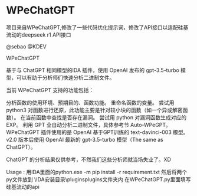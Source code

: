 # WPeChatGPT
项目来自WPeChatGPT,修改了一些代码优化提示词，修改了API接口以适配硅基流动的deepseek r1 API接口

@sebao
@KDEV

WPeChatGPT

基于与 ChatGPT 相同模型的IDA 插件，使用 OpenAI 发布的 gpt-3.5-turbo 模型，可以有助于分析师们快速分析二进制文件。

当前 WPeChatGPT 支持的功能包括：

分析函数的使用环境、预期目的、函数功能。
重命名函数的变量。
尝试用 python3 对函数进行还原，此功能主要是针对较小块的函数（如一个异或解密函数）。
在当前函数中查找是否存在漏洞。
尝试用 python 对漏洞函数生成对应的 EXP。
利用 GPT 全自动分析二进制文件，具体参考节 Auto-WPeGPT。
WPeChatGPT 插件使用的是 OpenAI 基于GPT训练的 text-davinci-003 模型。
v2.0 版本后使用 OpenAI 最新的 gpt-3.5-turbo 模型（The same as ChatGPT）。

ChatGPT 的分析结果仅供参考，不然我们这些分析师就当场失业了。XD

Usage : 
用IDA里面的python.exe -m pip install -r requirement.txt
然后将两个py文件放到  \IDA安装目录\pluginsplugins文件夹内
在WPeChatGPT.py里面填写硅基流动的api
